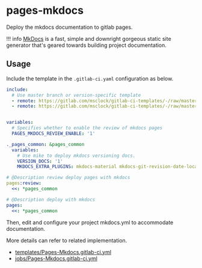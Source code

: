 # pages-mkdocs

Deploy the mkdocs documentation to gitlab pages.

!!! info
    [MkDocs](https://www.mkdocs.org/) is a fast, simple and downright gorgeous static site generator that's geared towards building project documentation.

## Usage

Include the template in the `.gitlab-ci.yaml` configuration as below.

```yaml
include:
  # Use master branch or version-specific template
  - remote: https://gitlab.com/msclock/gitlab-ci-templates/-/raw/master/jobs/Pages-Mkdocs.gitlab-ci.yml
  - remote: https://gitlab.com/msclock/gitlab-ci-templates/-/raw/master/templates/Stages.gitlab-ci.yml


variables:
  # Specifies whether to enable the review of mkdocs pages
  PAGES_MKDOCS_REVIEW_ENABLE: '1'

._pages_common: &pages_common
  variables:
    # Use mike to deploy mkdocs versioning docs.
    VERSION_DOCS: '1'
    MKDOCS_EXTRA_PLUGINS: mkdocs-material mkdocs-git-revision-date-localized-plugin

# @Description review deploy pages with mkdocs
pages:review:
  <<: *pages_common

# @Description deploy with mkdocs
pages:
  <<: *pages_common
```

Then, edit and configure your project mkdocs.yml to accommodate documentation.

More details can refer to related implementation.

- [templates/Pages-Mkdocs.gitlab-ci.yml](https://gitlab.com/msclock/gitlab-ci-templates/-/raw/master/templates/Pages-Mkdocs.gitlab-ci.yml)
- [jobs/Pages-Mkdocs.gitlab-ci.yml](https://gitlab.com/msclock/gitlab-ci-templates/-/raw/master/jobs/Pages-Mkdocs.gitlab-ci.yml)
